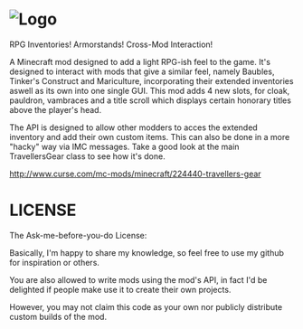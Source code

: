 ![Logo](https://raw.githubusercontent.com/BluSunrize/TravellersGear/master/src/main/resources/assets/travellersgear/logo.png)
==============

RPG Inventories! Armorstands! Cross-Mod Interaction!

A Minecraft mod designed to add a light RPG-ish feel to the game.
It's designed to interact with mods that give a similar feel, namely Baubles, Tinker's Construct and Mariculture, incorporating their extended inventories aswell as its own into one single GUI.
This mod adds 4 new slots, for cloak, pauldron, vambraces and a title scroll which displays certain honorary titles above the player's head.

The API is designed to allow other modders to acces the extended inventory and add their own custom items. This can also be done in a more "hacky" way via IMC messages. Take a good look at the main TravellersGear class to see how it's done.

http://www.curse.com/mc-mods/minecraft/224440-travellers-gear


LICENSE
==============

The Ask-me-before-you-do License:

Basically, I'm happy to share my knowledge, so feel free to use my github for inspiration or others.

You are also allowed to write mods using the mod's API, in fact I'd be delighted if people make use it to create their own projects.

However, you may not claim this code as your own nor publicly distribute custom builds of the mod.
